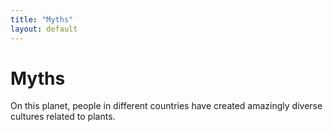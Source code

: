 ```yaml
---
title: "Myths"
layout: default
---
```


# Myths

On this planet, people in different countries have created amazingly diverse cultures related to plants. 